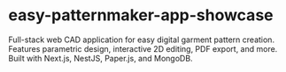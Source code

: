 # easy-patternmaker-app-showcase
Full-stack web CAD application for easy digital garment pattern creation. Features parametric design, interactive 2D editing, PDF export, and more. Built with Next.js, NestJS, Paper.js, and MongoDB.

